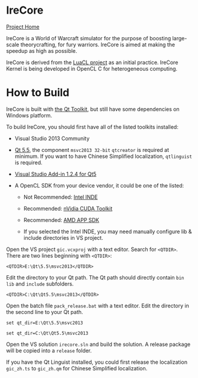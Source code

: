 # IreCore
[Project Home](http://sim.aean.net)

IreCore is a World of Warcraft simulator for the purpose of boosting large-scale theorycrafting, for fury warriors. IreCore is aimed at making the speedup as high as possible. 

IreCore is derived from the [LuaCL project](https://github.com/llxibo/LuaCL) as an initial practice. IreCore Kernel is being developed in OpenCL C for heterogeneous computing.

# How to Build
IreCore is built with [the Qt Toolkit](http://qt.io), but still have some dependencies on Windows platform.

To build IreCore, you should first have all of the listed toolkits installed:

* Visual Studio 2013 Community

* [Qt 5.5](http://www.qt.io/download-open-source/), the component `msvc2013 32-bit` `qtcreator` is required at minimum. If you want to have Chinese Simplified localization, `qtlinguist` is required.

* [Visual Studio Add-in 1.2.4 for Qt5](http://www.qt.io/download-open-source/#section-7)

* A OpenCL SDK from your device vendor, it could be one of the listed:

    * Not Recommended: [Intel INDE](https://software.intel.com/en-us/intel-inde)

    * Recommended: [nVidia CUDA Toolkit](https://developer.nvidia.com/cuda-downloads)

    * Recommended: [AMD APP SDK](http://developer.amd.com/tools-and-sdks/opencl-zone/amd-accelerated-parallel-processing-app-sdk/)

    * If you selected the Intel INDE, you may need manually configure lib & include directories in VS project.

Open the VS project `gic.vcxproj` with a text editor. Search for `<QTDIR>`. There are two lines beginning with `<QTDIR>`:

`<QTDIR>E:\Qt\5.5\msvc2013</QTDIR>`

Edit the directory to your Qt path. The Qt path should directly contain `bin` `lib` and `include` subfolders.

`<QTDIR>C:\Qt\Qt5.5\msvc2013</QTDIR>`

Open the batch file `pack_release.bat` with a text editor. Edit the directory in the second line to your Qt path.

`set qt_dir=E:\Qt\5.5\msvc2013`

`set qt_dir=C:\Qt\Qt5.5\msvc2013`

Open the VS solution `irecore.sln` and build the solution. A release package will be copied into a `release` folder.

If you have the Qt Linguist installed, you could first release the localization `gic_zh.ts` to `gic_zh.qm` for Chinese Simplified localization.
